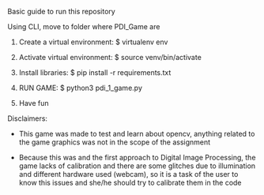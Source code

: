 Basic guide to run this repository

Using CLI, move to folder where PDI_Game are

1) Create a virtual environment: $ virtualenv env

2) Activate virtual environment: $ source venv/bin/activate

3) Install libraries: $ pip install -r requirements.txt

4) RUN GAME: $ python3 pdi_1_game.py

5) Have fun


Disclaimers:

- 	This game was made to test and learn about opencv, anything related to the game graphics was not in the scope of the assignment

- 	Because this was and the first approach to Digital Image Processing, the game lacks of calibration and there are 
	some glitches due to illumination and different hardware used (webcam), so it is a task of the user 
	to know this issues and she/he should try to calibrate them in the code 
